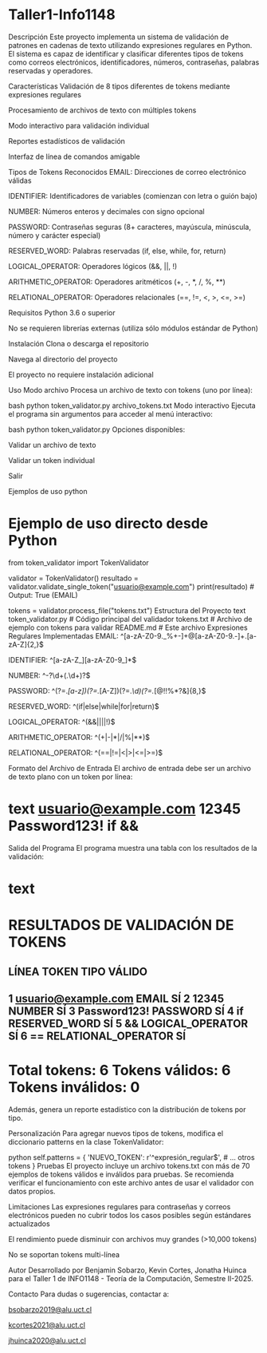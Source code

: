 # Taller1-Info1148
Descripción
Este proyecto implementa un sistema de validación de patrones en cadenas de texto utilizando expresiones regulares en Python. El sistema es capaz de identificar y clasificar diferentes tipos de tokens como correos electrónicos, identificadores, números, contraseñas, palabras reservadas y operadores.

Características
Validación de 8 tipos diferentes de tokens mediante expresiones regulares

Procesamiento de archivos de texto con múltiples tokens

Modo interactivo para validación individual

Reportes estadísticos de validación

Interfaz de línea de comandos amigable

Tipos de Tokens Reconocidos
EMAIL: Direcciones de correo electrónico válidas

IDENTIFIER: Identificadores de variables (comienzan con letra o guión bajo)

NUMBER: Números enteros y decimales con signo opcional

PASSWORD: Contraseñas seguras (8+ caracteres, mayúscula, minúscula, número y carácter especial)

RESERVED_WORD: Palabras reservadas (if, else, while, for, return)

LOGICAL_OPERATOR: Operadores lógicos (&&, ||, !)

ARITHMETIC_OPERATOR: Operadores aritméticos (+, -, *, /, %, **)

RELATIONAL_OPERATOR: Operadores relacionales (==, !=, <, >, <=, >=)

Requisitos
Python 3.6 o superior

No se requieren librerías externas (utiliza sólo módulos estándar de Python)

Instalación
Clona o descarga el repositorio

Navega al directorio del proyecto

El proyecto no requiere instalación adicional

Uso
Modo archivo
Procesa un archivo de texto con tokens (uno por línea):

bash
python token_validator.py archivo_tokens.txt
Modo interactivo
Ejecuta el programa sin argumentos para acceder al menú interactivo:

bash
python token_validator.py
Opciones disponibles:

Validar un archivo de texto

Validar un token individual

Salir

Ejemplos de uso
python
# Ejemplo de uso directo desde Python
from token_validator import TokenValidator

validator = TokenValidator()
resultado = validator.validate_single_token("usuario@example.com")
print(resultado)  # Output: True (EMAIL)

tokens = validator.process_file("tokens.txt")
Estructura del Proyecto
text
token_validator.py  # Código principal del validador
tokens.txt          # Archivo de ejemplo con tokens para validar
README.md           # Este archivo
Expresiones Regulares Implementadas
EMAIL: ^[a-zA-Z0-9._%+-]+@[a-zA-Z0-9.-]+\.[a-zA-Z]{2,}$

IDENTIFIER: ^[a-zA-Z_][a-zA-Z0-9_]*$

NUMBER: ^-?\d+(\.\d+)?$

PASSWORD: ^(?=.*[a-z])(?=.*[A-Z])(?=.*\d)(?=.*[@$!%*?&])[A-Za-z\d@$!%*?&]{8,}$

RESERVED_WORD: ^(if|else|while|for|return)$

LOGICAL_OPERATOR: ^(&&|\|\||!)$

ARITHMETIC_OPERATOR: ^(\+|-|\*|/|%|\*\*)$

RELATIONAL_OPERATOR: ^(==|!=|<|>|<=|>=)$

Formato del Archivo de Entrada
El archivo de entrada debe ser un archivo de texto plano con un token por línea:

text
usuario@example.com
12345
Password123!
if
&&
==
Salida del Programa
El programa muestra una tabla con los resultados de la validación:

text
============================================================
RESULTADOS DE VALIDACIÓN DE TOKENS
============================================================
LÍNEA  TOKEN                    TIPO                 VÁLIDO
------------------------------------------------------------
1      usuario@example.com      EMAIL                SÍ
2      12345                    NUMBER               SÍ
3      Password123!             PASSWORD             SÍ
4      if                       RESERVED_WORD        SÍ
5      &&                       LOGICAL_OPERATOR     SÍ
6      ==                       RELATIONAL_OPERATOR  SÍ
------------------------------------------------------------
Total tokens: 6
Tokens válidos: 6
Tokens inválidos: 0
============================================================
Además, genera un reporte estadístico con la distribución de tokens por tipo.

Personalización
Para agregar nuevos tipos de tokens, modifica el diccionario patterns en la clase TokenValidator:

python
self.patterns = {
    'NUEVO_TOKEN': r'^expresión_regular$',
    # ... otros tokens
}
Pruebas
El proyecto incluye un archivo tokens.txt con más de 70 ejemplos de tokens válidos e inválidos para pruebas. Se recomienda verificar el funcionamiento con este archivo antes de usar el validador con datos propios.

Limitaciones
Las expresiones regulares para contraseñas y correos electrónicos pueden no cubrir todos los casos posibles según estándares actualizados

El rendimiento puede disminuir con archivos muy grandes (>10,000 tokens)

No se soportan tokens multi-línea

Autor
Desarrollado por Benjamin Sobarzo, Kevin Cortes, Jonatha Huinca para el Taller 1 de INFO1148 - Teoría de la Computación, Semestre II-2025.

Contacto
Para dudas o sugerencias, contactar a:

bsobarzo2019@alu.uct.cl

kcortes2021@alu.uct.cl

jhuinca2020@alu.uct.cl
